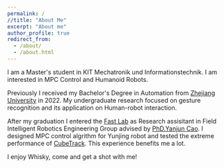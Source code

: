 ```yaml
---
permalink: /
//title: "About Me"
excerpt: "About me"
author_profile: true
redirect_from: 
  - /about/
  - /about.html
---
```


I am a Master's student in KIT Mechatronik und Informationstechnik. I am interested in MPC Control and Humanoid Robots.

Previously I received my Bachelor's Degree in Automation from [Zhejiang University](https://www.zju.edu.cn/english/) in 2022. My undergraduate research focused on gesture recognition and its application on Human-robot interaction. 

After my graduation I entered the [Fast Lab](http://zju-fast.com/) as Research assisitant in Field Intelligent Robotics Engineering Group advised by [PhD.Yanjun Cao](http://zju-fast.com/research-group/yanjun-cao/). I designed MPC control algrithm for Yunjing robot and tested the extreme performance of [CubeTrack](https://fast-fire.github.io/CubeTrack/). This experience benefits me a lot.

I enjoy Whisky, come and get a shot with me!

